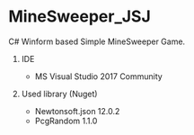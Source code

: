 # MineSweeper_JSJ
C# Winform based Simple MineSweeper Game.

1. IDE
   - MS Visual Studio 2017 Community  
  
2. Used library (Nuget)
   - Newtonsoft.json 12.0.2
   - PcgRandom 1.1.0  
